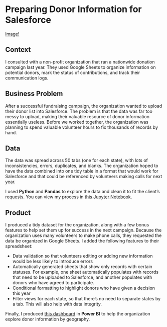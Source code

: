 # Preparing Donor Information for Salesforce



[Image!](https://github.com/amcgaha/preparing-donors-salesforce/blob/main/images/yoga_explorer_preview%20-%20Copy.png)

## Context
I consulted with a non-profit organization that ran a nationwide donation campaign last year. They used Google Sheets to organize information on potential donors, mark the status of contributions, and track their communication logs.

## Business Problem
After a successful fundraising campaign, the organization wanted to upload their donor list into Salesforce. The problem is that the data was far too messy to upload, making their valuable resource of donor information essentially useless. Before we worked together, the organization was planning to spend valuable volunteer hours to fix thousands of records by hand.

## Data
The data was spread across 50 tabs (one for each state), with lots of inconsistencies, errors, duplicates, and blanks. The organization hoped to have the data combined into one tidy table in a format that would work for Salesforce and that could be referenced by volunteers making calls for next year.

I used **Python** and **Pandas** to explore the data and clean it to fit the client’s requests. You can view my process in [this Jupyter Notebook](https://github.com/amcgaha/preparing-donors-salesforce/blob/main/Cleaning%20Salesforce%20Input.ipynb).

## Product
I produced a tidy dataset for the organization, along with a few bonus features to help set them up for success in the next campaign. Because the organization uses many volunteers to make phone calls, they requested the data be organized in Google Sheets. I added the following features to their spreadsheet:

* Data validation so that volunteers editing or adding new information would be less likely to introduce errors
* Automatically generated sheets that show only records with certain statuses. For example, one sheet automatically populates with records that need to be uploaded to Salesforce, and another populates with donors who have agreed to participate.
* Conditional formatting to highlight donors who have given a decision this year
* Filter views for each state, so that there’s no need to separate states by a tab. This will also help with data integrity.

Finally, I produced [this dashboard](https://github.com/amcgaha/preparing-donors-salesforce/blob/main/Yoga_Studio_Preview.pdf) in **Power BI** to help the organization explore donor information by geography.
